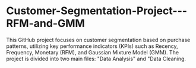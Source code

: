 # Customer-Segmentation-Project---RFM-and-GMM
This GitHub project focuses on customer segmentation based on purchase patterns, utilizing key performance indicators (KPIs) such as Recency, Frequency, Monetary (RFM), and Gaussian Mixture Model (GMM). The project is divided into two main files: "Data Analysis" and "Data Cleaning.
